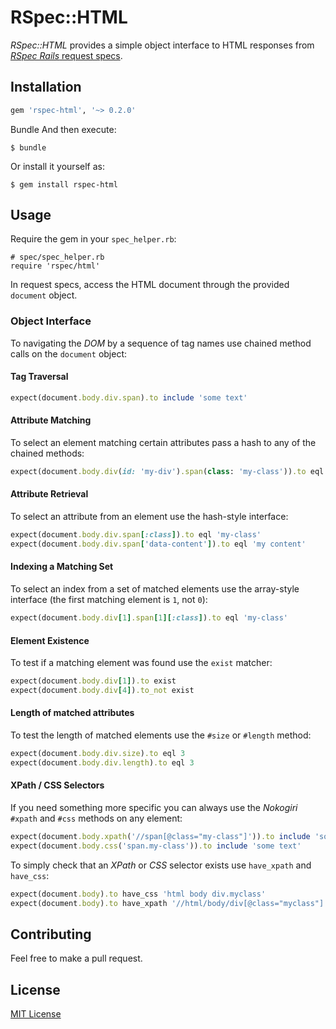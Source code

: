 # RSpec::HTML

_RSpec::HTML_ provides a simple object interface to HTML responses from [_RSpec Rails_ request specs](https://relishapp.com/rspec/rspec-rails/docs/request-specs/request-spec).

## Installation

```ruby
gem 'rspec-html', '~> 0.2.0'
```

Bundle
And then execute:

    $ bundle

Or install it yourself as:

    $ gem install rspec-html

## Usage

Require the gem in your `spec_helper.rb`:

```
# spec/spec_helper.rb
require 'rspec/html'
```

In request specs, access the HTML document through the provided `document` object.

### Object Interface

To navigating the _DOM_ by a sequence of tag names use chained method calls on the `document` object:

#### Tag Traversal
```ruby
expect(document.body.div.span).to include 'some text'
```

#### Attribute Matching
To select an element matching certain attributes pass a hash to any of the chained methods:
```ruby
expect(document.body.div(id: 'my-div').span(class: 'my-class')).to eql 'some text'
```

#### Attribute Retrieval
To select an attribute from an element use the hash-style interface:
```ruby
expect(document.body.div.span[:class]).to eql 'my-class'
expect(document.body.div.span['data-content']).to eql 'my content'
```

#### Indexing a Matching Set
To select an index from a set of matched elements use the array-style interface (the first matching element is `1`, not `0`):
```ruby
expect(document.body.div[1].span[1][:class]).to eql 'my-class'
```

#### Element Existence
To test if a matching element was found use the `exist` matcher:
```ruby
expect(document.body.div[1]).to exist
expect(document.body.div[4]).to_not exist
```

#### Length of matched attributes
To test the length of matched elements use the `#size` or `#length` method:
```ruby
expect(document.body.div.size).to eql 3
expect(document.body.div.length).to eql 3
```

#### XPath / CSS Selectors
If you need something more specific you can always use the _Nokogiri_ `#xpath` and `#css` methods on any element:
```ruby
expect(document.body.xpath('//span[@class="my-class"]')).to include 'some text'
expect(document.body.css('span.my-class')).to include 'some text'
```

To simply check that an _XPath_ or _CSS_ selector exists use `have_xpath` and `have_css`:
```ruby
expect(document.body).to have_css 'html body div.myclass'
expect(document.body).to have_xpath '//html/body/div[@class="myclass"]'
```

## Contributing

Feel free to make a pull request.

## License

[MIT License](LICENSE)
